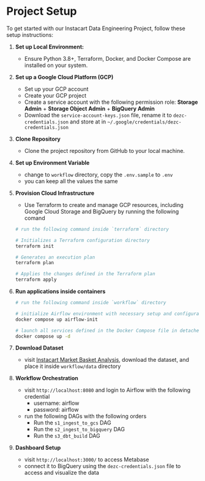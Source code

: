 # Project Setup

To get started with our Instacart Data Engineering Project, follow these setup instructions:

1. **Set up Local Environment:**

   - Ensure Python 3.8+, Terraform, Docker, and Docker Compose are installed on your system.
  
2. **Set up a Google Cloud Platform (GCP)** 

	- Set up your GCP account
	- Create your GCP project
	- Create a service account with the following permission role: **Storage Admin** + **Storage Object Admin** + **BigQuery Admin**
	- Download the `service-account-keys.json` file, rename it to `dezc-credentials.json` and store at in `~/.google/credentials/dezc-credentials.json`

3. **Clone Repository**

   - Clone the project repository from GitHub to your local machine.

4. **Set up Environment Variable**

	- change to `workflow` directory, copy the `.env.sample` to `.env`
	- you can keep all the values the same

5. **Provision Cloud Infrastructure**

   - Use Terraform to create and manage GCP resources, including Google Cloud Storage and BigQuery by running the following comand
	```sh
	# run the following command inside `terraform` directory

	# Initializes a Terraform configuration directory
	terraform init
	
	# Generates an execution plan
	terraform plan

	# Applies the changes defined in the Terraform plan
	terraform apply
	```

6. **Run applications inside containers**

	```sh
	# run the following command inside `workflow` directory

	# initialize Airflow environment with necessary setup and configurations.
	docker compose up airflow-init

	# launch all services defined in the Docker Compose file in detached mode for background running.
	docker compose up -d
	```

7. **Download Dataset**
	- visit [Instacart Market Basket Analysis](
https://www.kaggle.com/c/instacart-market-basket-analysis), download the dataset, and place it inside `workflow/data` directory

1. **Workflow Orchestration**
	- visit `http://localhost:8080` and login to Airflow with the following credential
    	- username: airflow
		- password: airflow
	- run the following DAGs with the following orders
    	- Run the `s1_ingest_to_gcs` DAG
    	- Run the `s2_ingest_to_bigquery` DAG
		- Run the `s3_dbt_build` DAG

2. **Dashboard Setup**
	- visit `http://localhost:3000/` to access Metabase
	- connect it to BigQuery using the `dezc-credentials.json` file to access and visualize the data
	

